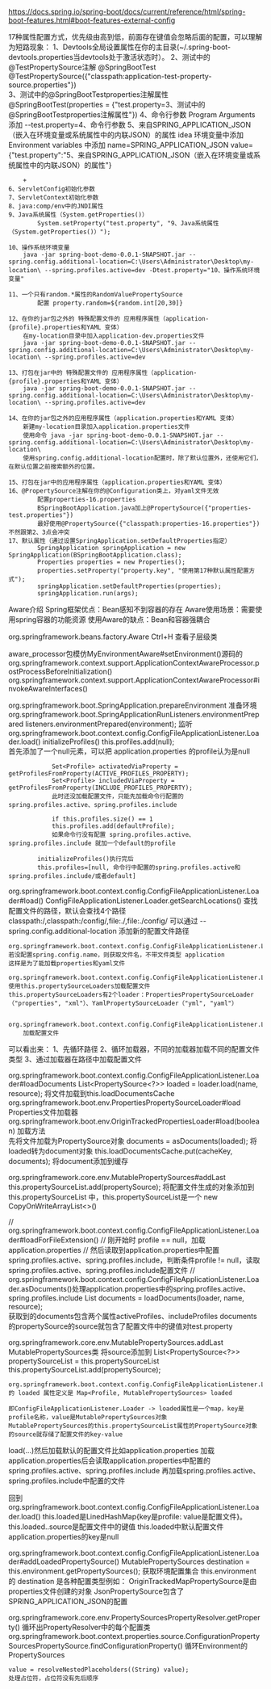 https://docs.spring.io/spring-boot/docs/current/reference/html/spring-boot-features.html#boot-features-external-config

17种属性配置方式，优先级由高到低，前面存在键值会忽略后面的配置，可以理解为短路现象：
	1、Devtools全局设置属性在你的主目录(~/.spring-boot-devtools.properties当devtools处于激活状态时）。
	2、测试中的@TestPropertySource注解
        @SpringBootTest
        @TestPropertySource({"classpath:application-test-property-source.properties"})                 
	3、测试中的@SpringBootTestproperties注解属性
        @SpringBootTest(properties = {"test.property=3、测试中的@SpringBootTestproperties注解属性"})
	4、命令行参数
	    Program Arguments 添加 --test.property=4、命令行参数
	5、来自SPRING_APPLICATION_JSON（嵌入在环境变量或系统属性中的内联JSON）的属性
	    idea 环境变量中添加
	    Environment variables 中添加 
         	name=SPRING_APPLICATION_JSON
         	value={"test.property":"5、来自SPRING_APPLICATION_JSON（嵌入在环境变量或系统属性中的内联JSON）的属性"}
        
        +
    6、ServletConfig初始化参数
    7、ServletContext初始化参数
    8、java:comp/env中的JNDI属性
    9、Java系统属性（System.getProperties()）
            System.setProperty("test.property", "9、Java系统属性（System.getProperties()）");
            
    10、操作系统环境变量
        java -jar spring-boot-demo-0.0.1-SNAPSHOT.jar --spring.config.additional-location=C:\Users\Administrator\Desktop\my-location\ --spring.profiles.active=dev -Dtest.property="10、操作系统环境变量"
        
    11、一个只有random.*属性的RandomValuePropertySource
            配置 property.random=${random.int[20,30]}
            
    12、在你的jar包之外的 特殊配置文件的 应用程序属性（application-{profile}.properties和YAML 变体）
        在my-location目录中加入application-dev.properties文件
        java -jar spring-boot-demo-0.0.1-SNAPSHOT.jar --spring.config.additional-location=C:\Users\Administrator\Desktop\my-location\ --spring.profiles.active=dev
        
    13、打包在jar中的 特殊配置文件的 应用程序属性（application-{profile}.properties和YAML 变体）
        java -jar spring-boot-demo-0.0.1-SNAPSHOT.jar --spring.config.additional-location=C:\Users\Administrator\Desktop\my-location\ --spring.profiles.active=dev
        
    14、在你的jar包之外的应用程序属性（application.properties和YAML 变体）
        新建my-location目录加入application.properties文件
        使用命令 java -jar spring-boot-demo-0.0.1-SNAPSHOT.jar --spring.config.additional-location=C:\Users\Administrator\Desktop\my-location\
        使用spring.config.additional-location配置时，除了默认位置外，还使用它们，在默认位置之前搜索额外的位置。
        
    15、打包在jar中的应用程序属性（application.properties和YAML 变体）
    16、@PropertySource注解在你的@Configuration类上，对yaml文件无效
            配置properties-16.properties
            BSpringBootApplication.java加上@PropertySource({"properties-test.properties"})
            最好使用@PropertySource({"classpath:properties-16.properties"})不然跟第2、3点会冲突
    17、默认属性（通过设置SpringApplication.setDefaultProperties指定）
            SpringApplication springApplication = new SpringApplication(BSpringBootApplication.class);
            Properties properties = new Properties();
            properties.setProperty("property.key", "使用第17种默认属性配置方式");
            springApplication.setDefaultProperties(properties);
            springApplication.run(args);
    
Aware介绍
    Spring框架优点：Bean感知不到容器的存在
    Aware使用场景：需要使用spring容器的功能资源
    使用Aware的缺点：Bean和容器强耦合  
    
org.springframework.beans.factory.Aware 
    Ctrl+H 查看子层级类
    
aware_processor包模仿MyEnvironmentAware#setEnvironment()源码的
    org.springframework.context.support.ApplicationContextAwareProcessor.postProcessBeforeInitialization()
        org.springframework.context.support.ApplicationContextAwareProcessor#invokeAwareInterfaces()

org.springframework.boot.SpringApplication.prepareEnvironment
准备环境
    org.springframework.boot.SpringApplicationRunListeners.environmentPrepared
    listeners.environmentPrepared(environment);
    监听       
        org.springframework.boot.context.config.ConfigFileApplicationListener.Loader.load()
            initializeProfiles()
                this.profiles.add(null);  
                首先添加了一个null元素，可以把 application.properties 的profile认为是null

                Set<Profile> activatedViaProperty = getProfilesFromProperty(ACTIVE_PROFILES_PROPERTY);
                Set<Profile> includedViaProperty = getProfilesFromProperty(INCLUDE_PROFILES_PROPERTY);                
                此时还没加载配置文件，只能先加载命令行配置的spring.profiles.active、spring.profiles.include

                if this.profiles.size() == 1 
                this.profiles.add(defaultProfile);
                如果命令行没有配置 spring.profiles.active、spring.profiles.include 就加一个default的profile
    
            initializeProfiles()执行完后
            this.profiles=[null, 命令行中配置的spring.profiles.active和spring.profiles.include/或者default]


org.springframework.boot.context.config.ConfigFileApplicationListener.Loader#load()
    ConfigFileApplicationListener.Loader.getSearchLocations()
    查找配置文件的路径，默认会查找4个路径 classpath:/,classpath:/config/,file:./,file:./config/
    可以通过 --spring.config.additional-location 添加新的配置文件路径

    org.springframework.boot.context.config.ConfigFileApplicationListener.Loader.getSearchNames()
    若没配置spring.config.name，则获取文件名，不带文件类型 application
    这样是为了能加载properties和yaml文件

    org.springframework.boot.context.config.ConfigFileApplicationListener.Loader#load()
    使用this.propertySourceLoaders加载配置文件
    this.propertySourceLoaders有2个loader：PropertiesPropertySourceLoader（"properties", "xml"）、YamlPropertySourceLoader（"yml", "yaml"）

        org.springframework.boot.context.config.ConfigFileApplicationListener.Loader#loadForFileExtension
        加载配置文件

可以看出来：
    1、先循环路径
    2、循环加载器，不同的加载器加载不同的配置文件类型
    3、通过加载器在路径中加载配置文件    

org.springframework.boot.context.config.ConfigFileApplicationListener.Loader#loadDocuments
    List<PropertySource<?>> loaded = loader.load(name, resource);
    将文件加载到this.loadDocumentsCache
        org.springframework.boot.env.PropertiesPropertySourceLoader#load
        Properties文件加载器
            org.springframework.boot.env.OriginTrackedPropertiesLoader#load(boolean)
            加载方法        
    先将文件加载为PropertySource对象
    documents = asDocuments(loaded);
    将loaded转为document对象
    this.loadDocumentsCache.put(cacheKey, documents);
    将document添加到缓存

org.springframework.core.env.MutablePropertySources#addLast
    this.propertySourceList.add(propertySource);
    将配置文件生成的对象添加到 this.propertySourceList 中，this.propertySourceList是一个 new CopyOnWriteArrayList<>()

// org.springframework.boot.context.config.ConfigFileApplicationListener.Loader#loadForFileExtension()
//     刚开始时 profile == null，加载application.properties
//     然后读取到application.properties中配置spring.profiles.active、spring.profiles.include，判断条件profile != null，读取spring.profiles.active、spring.profiles.include配置文件
// org.springframework.boot.context.config.ConfigFileApplicationListener.Loader.asDocuments()处理application.properties中的spring.profiles.active、spring.profiles.include
    List<Document> documents = loadDocuments(loader, name, resource);    
    获取到的documents包含两个属性activeProfiles、includeProfiles
    documents的propertySource的source就包含了配置文件中的键值对test.property
    
org.springframework.core.env.MutablePropertySources.addLast
    MutablePropertySources类 将source添加到 List<PropertySource<?>> propertySourceList = this.propertySourceList  
    this.propertySourceList.add(propertySource);  

    org.springframework.boot.context.config.ConfigFileApplicationListener.Loader 
    的 loaded 属性定义是 Map<Profile, MutablePropertySources> loaded
    
    即ConfigFileApplicationListener.Loader -> loaded属性是一个map，key是profile名称，value是MutablePropertySources对象
    MutablePropertySources的this.propertySourceList属性的PropertySource对象的source就存储了配置文件的key-value
      

load(...)然后加载默认的配置文件比如application.properties
    加载application.properties后会读取application.properties中配置的spring.profiles.active、spring.profiles.include
        再加载spring.profiles.active、spring.profiles.include中配置的文件

    
回到org.springframework.boot.context.config.ConfigFileApplicationListener.Loader.load()
    this.loaded是LinedHashMap{key是profile: value是配置文件}。this.loaded..source是配置文件中的键值
    this.loaded中默认配置文件application.properties的key是null  
    
org.springframework.boot.context.config.ConfigFileApplicationListener.Loader#addLoadedPropertySource()
    MutablePropertySources destination = this.environment.getPropertySources(); 获取环境配置集合
    this.environment 的 destination 是各种配置类型例如：
        OriginTrackedMapPropertySource是由properties文件创建的对象
        JsonPropertySource包含了SPRING_APPLICATION_JSON的配置
  
  
org.springframework.core.env.PropertySourcesPropertyResolver.getProperty()
循环出PropertyResolver中的每个配置类    
    org.springframework.boot.context.properties.source.ConfigurationPropertySourcesPropertySource.findConfigurationProperty()
    循环Environment的PropertySources

    value = resolveNestedPlaceholders((String) value);
    处理占位符，占位符没有先后顺序

